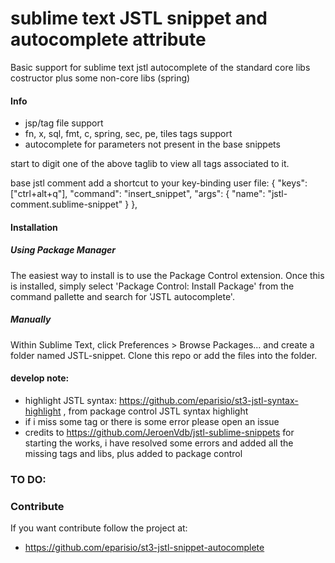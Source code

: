 # sublime text JSTL snippet and autocomplete attribute
Basic support for sublime text jstl autocomplete of the standard core libs costructor plus some non-core libs (spring)

#### Info
* jsp/tag file support
* fn, x, sql, fmt, c, spring, sec, pe, tiles tags support
* autocomplete for parameters not present in the base snippets

start to digit one of the above taglib to view all tags associated to it.

base jstl comment add a shortcut to your key-binding user file:
{ "keys": ["ctrl+alt+q"], "command": "insert_snippet", "args": { "name": "jstl-comment.sublime-snippet" } },


#### Installation
##### Using Package Manager

The easiest way to install is to use the Package Control extension. Once this is installed, simply select 'Package Control: Install Package' from the command pallette and search for 'JSTL autocomplete'.

##### Manually

Within Sublime Text, click Preferences > Browse Packages... and create a folder named JSTL-snippet. Clone this repo or add the files into the folder.

#### develop note:
* highlight JSTL syntax: https://github.com/eparisio/st3-jstl-syntax-highlight , from package control JSTL syntax highlight
* if i miss some tag or there is some error please open an issue
* credits to https://github.com/JeroenVdb/jstl-sublime-snippets for starting the works, i have resolved some errors and added all the missing tags and libs, plus added to package control

### TO DO:


### Contribute

If you want contribute follow the project at: 

* https://github.com/eparisio/st3-jstl-snippet-autocomplete
